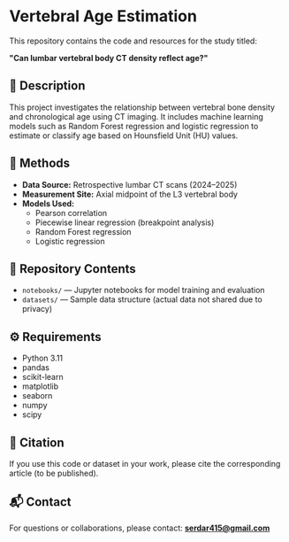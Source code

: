
# Vertebral Age Estimation

This repository contains the code and resources for the study titled:

**"Can lumbar vertebral body CT density reflect age?"**

## 📌 Description
This project investigates the relationship between vertebral bone density and chronological age using CT imaging. It includes machine learning models such as Random Forest regression and logistic regression to estimate or classify age based on Hounsfield Unit (HU) values.

## 🧪 Methods
- **Data Source:** Retrospective lumbar CT scans (2024–2025)
- **Measurement Site:** Axial midpoint of the L3 vertebral body
- **Models Used:**
  - Pearson correlation
  - Piecewise linear regression (breakpoint analysis)
  - Random Forest regression
  - Logistic regression

## 📁 Repository Contents
- `notebooks/` — Jupyter notebooks for model training and evaluation
- `datasets/` — Sample data structure (actual data not shared due to privacy)

## ⚙️ Requirements
- Python 3.11
- pandas
- scikit-learn
- matplotlib
- seaborn
- numpy
- scipy

## 📄 Citation
If you use this code or dataset in your work, please cite the corresponding article (to be published).

## 📬 Contact
For questions or collaborations, please contact: **serdar415@gmail.com**
